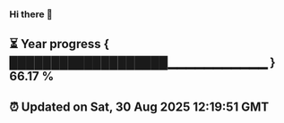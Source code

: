 ### Hi there 👋
⏳ Year progress { ███████████████████▁▁▁▁▁▁▁▁▁▁▁ } 66.17 %
---
⏰ Updated on Sat, 30 Aug 2025 12:19:51 GMT
---
